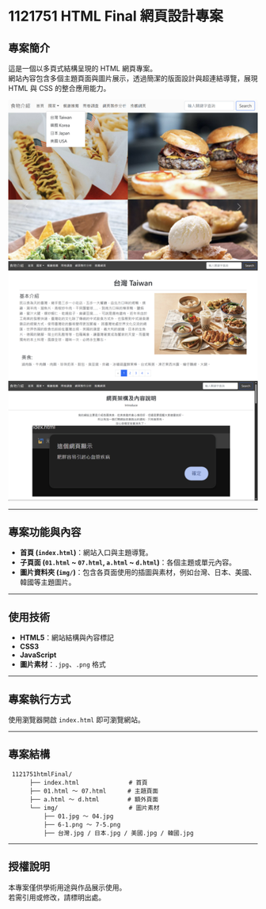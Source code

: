 # 1121751 HTML Final 網頁設計專案

## 專案簡介

這是一個以多頁式結構呈現的 HTML 網頁專案。  
網站內容包含多個主題頁面與圖片展示，透過簡潔的版面設計與超連結導覽，展現 HTML 與 CSS 的整合應用能力。

![預覽](img/01.png)
![預覽](img/02.png)
![預覽](img/03.png)

---

## 專案功能與內容
- **首頁 (`index.html`)**：網站入口與主題導覽。  
- **子頁面 (`01.html` ~ `07.html`, `a.html` ~ `d.html`)**：各個主題或單元內容。  
- **圖片資料夾 (`img/`)**：包含各頁面使用的插圖與素材，例如台灣、日本、美國、韓國等主題圖片。  

---

## 使用技術
- **HTML5**：網站結構與內容標記  
- **CSS3**  
- **JavaScript**
- **圖片素材**：`.jpg`、`.png` 格式  

---

## 專案執行方式

使用瀏覽器開啟 `index.html` 即可瀏覽網站。  

---

## 專案結構
```
 1121751htmlFinal/
      ├── index.html              # 首頁
      ├── 01.html ～ 07.html      # 主題頁面
      ├── a.html ～ d.html        # 額外頁面
      └── img/                    # 圖片素材
          ├── 01.jpg ～ 04.jpg
          ├── 6-1.png ～ 7-5.png
          ├── 台灣.jpg / 日本.jpg / 美國.jpg / 韓國.jpg
```
---

## 授權說明
本專案僅供學術用途與作品展示使用。  
若需引用或修改，請標明出處。
